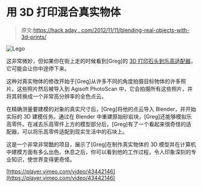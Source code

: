 # 用 3D 打印混合真实物体

> 原文:[https://hack aday . com/2012/11/11/blending-real-objects-with-3d-prints/](https://hackaday.com/2012/11/11/blending-real-objects-with-3d-prints/)

![](../Images/5139fda5c137a8bf26741f5fd0c07d8c.png "Lego")

这非常微妙，但如果你在街上走的时候看到[Greg]的 [3D 打印石头到乐高适配器](http://www.instructables.com/id/A-sandstone-block-built-from-lego-blending-real-o/?ALLSTEPS)，它可能会让你中途停下来。

这种对真实物体的修改开始于[Greg]从许多不同的角度拍摄目标物体的许多照片。这些照片然后被导入到 Agisoft PhotoScan 中，它会拍摄所有这些照片，并将其转换成一个非常高分辨率的全色点云。

在精确测量要建模的对象的真实尺寸后，[Greg]将他的点云导入 Blender，并开始实际的 3D 建模任务。通过在 Blender 中重建原始砂岩块，[Greg]还能够模拟乐高零件。在减去乐高零件上方的模型部分后，[Greg]有了一个看起来很奇怪的适配器，可以将乐高零件适配到现实生活中的石块上。

这是一个非常非常酷的项目，展示了[Greg]在制作真实物体的 3D 模型并在计算机中建模方面有多么出色。休息之后，你可以看到他的工作过程，令人印象深刻的专业知识，使世界变得更奇怪。

[https://player.vimeo.com/video/43442146](https://player.vimeo.com/video/43442146)